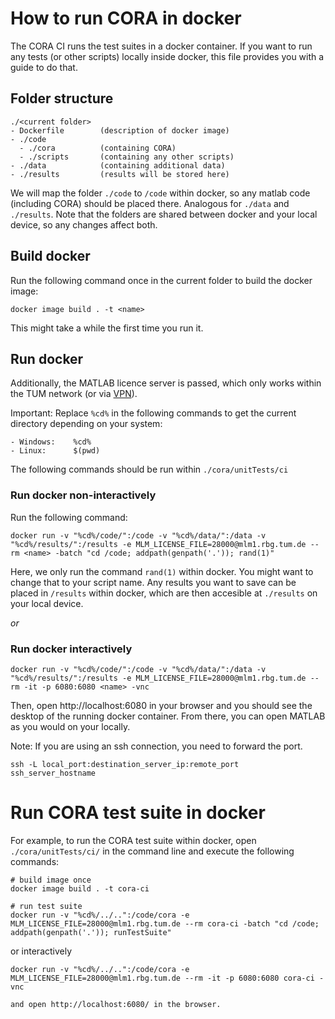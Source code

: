 
# How to run CORA in docker

The CORA CI runs the test suites in a docker container.
If you want to run any tests (or other scripts) locally inside docker, this file provides you with a guide to do that.

## Folder structure

	./<current folder>
	- Dockerfile		(description of docker image)
	- ./code
	  - ./cora  		(containing CORA)
	  - ./scripts		(containing any other scripts)
	- ./data    		(containing additional data)
	- ./results 		(results will be stored here)

We will map the folder `./code` to `/code` within docker, 
so any matlab code (including CORA) should be placed there.
Analogous for `./data` and `./results`.
Note that the folders are shared between docker and your local device,
so any changes affect both.

## Build docker

Run the following command once in the current folder to build the docker image:

	docker image build . -t <name>

This might take a while the first time you run it.

## Run docker


Additionally, the MATLAB licence server is passed, 
which only works within the TUM network (or via [VPN](https://www.it.tum.de/en/it/faq/internet-access-eduroam-vpn-wifi/internet-access-eduroam-vpn-wifi/how-can-i-configure-vpn-access/)).

Important: Replace `%cd%` in the following commands to get the current directory depending on your system:

	- Windows:    %cd%
	- Linux:      $(pwd)

The following commands should be run within `./cora/unitTests/ci`
	
### Run docker non-interactively

Run the following command:

	docker run -v "%cd%/code/":/code -v "%cd%/data/":/data -v "%cd%/results/":/results -e MLM_LICENSE_FILE=28000@mlm1.rbg.tum.de --rm <name> -batch "cd /code; addpath(genpath('.')); rand(1)"

Here, we only run the command `rand(1)` within docker. You might want to change that to your script name.
Any results you want to save can be placed in `/results` within docker, which are then accesible at `./results` on your local device.

_or_

### Run docker interactively

	docker run -v "%cd%/code/":/code -v "%cd%/data/":/data -v "%cd%/results/":/results -e MLM_LICENSE_FILE=28000@mlm1.rbg.tum.de --rm -it -p 6080:6080 <name> -vnc

Then, open http://localhost:6080 in your browser and you should see the desktop of the running docker container.
From there, you can open MATLAB as you would on your locally.

Note: If you are using an ssh connection, you need to forward the port.

	ssh -L local_port:destination_server_ip:remote_port ssh_server_hostname

# Run CORA test suite in docker

For example, to run the CORA test suite within docker, open `./cora/unitTests/ci/` in the command line and execute the following commands:

	# build image once
	docker image build . -t cora-ci
	
	# run test suite
	docker run -v "%cd%/../..":/code/cora -e MLM_LICENSE_FILE=28000@mlm1.rbg.tum.de --rm cora-ci -batch "cd /code; addpath(genpath('.')); runTestSuite"

or interactively

	docker run -v "%cd%/../..":/code/cora -e MLM_LICENSE_FILE=28000@mlm1.rbg.tum.de --rm -it -p 6080:6080 cora-ci -vnc
	
	and open http://localhost:6080/ in the browser.